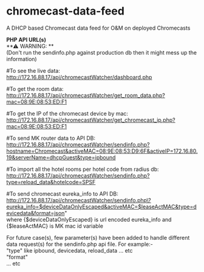 # chromecast-data-feed
A DHCP based Chromecast data feed for O&amp;M on deployed Chromecasts


**PHP API URL(s)**<br />
**⚠ WARNING: **<br />
(Don't run the sendinfo.php against production db then it might mess up the information)

#To see the live data:<br />
http://172.16.88.17/api/chromecastWatcher/dashboard.php

#To get the room data:<br />
http://172.16.88.17/api/chromecastWatcher/get_room_data.php?mac=08:9E:08:53:ED:F1

#To get the IP of the chromecast device by mac:<br />
http://172.16.88.17/api/chromecastWatcher/get_chromecast_ip.php?mac=08:9E:08:53:ED:F1

#To send MK router data to API DB:<br />
http://172.16.88.17/api/chromecastWatcher/sendinfo.php?hostname=Chromecast&activeMAC=08:9E:08:53:D9:6F&activeIP=172.16.80.19&serverName=dhcpGuest&type=ipbound

#To import all the hotel rooms per hotel code from radius db:<br />
http://172.16.88.17/api/chromecastWatcher/sendinfo.php?type=reload_data&hotelcode=SPSF

#To send chromecast eureka_info to API DB:<br />
http://172.16.88.17/api/chromecastWatcher/sendinfo.php\?eureka_info=$deviceDataOnlyEscaped&activeMAC=$leaseActMAC&type=devicedata&format=json" <br/>
where {$deviceDataOnlyEscaped} is url encoded eureka_info and {$leaseActMAC} is MK mac id variable<br/>

For future case(s), few parameter(s) have been added to handle different data request(s) for the sendinfo.php api file. For example:- <br/>
"type" like ipbound, devicedata, reload_data ... etc <br/>
"format" <br/>
... etc <br/>

